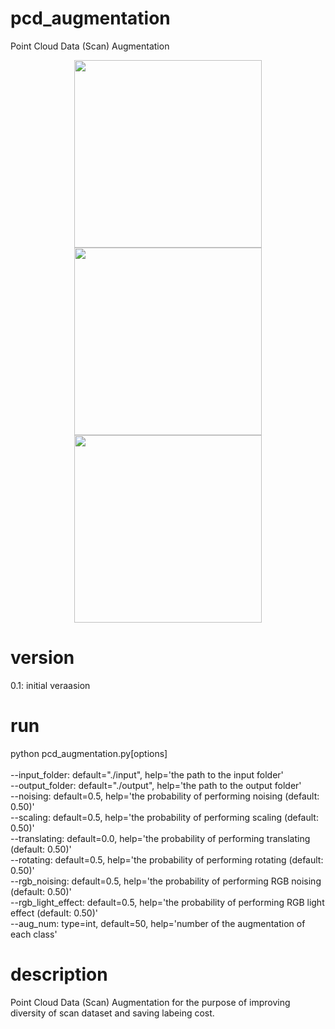 # pcd_augmentation
Point Cloud Data (Scan) Augmentation</br>
<p align="center">
<img height="300" src="https://github.com/mac999/pcd_augmentation/blob/main/doc/test0.JPG"/>
<img height="300" src="https://github.com/mac999/pcd_augmentation/blob/main/doc/test2.JPG"/>
<img height="300" src="https://github.com/mac999/pcd_augmentation/blob/main/doc/test1.PNG"/>
</p>

# version
0.1: initial veraasion

# run
python pcd_augmentation.py[options]</br>
</br>
--input_folder: default="./input", help='the path to the input folder'</br>
--output_folder: default="./output", help='the path to the output folder'</br>
--noising: default=0.5, help='the probability of performing noising (default: 0.50)'</br>
--scaling: default=0.5, help='the probability of performing scaling (default: 0.50)'</br>
--translating: default=0.0, help='the probability of performing translating (default: 0.50)'</br>
--rotating: default=0.5, help='the probability of performing rotating (default: 0.50)'</br>
--rgb_noising: default=0.5, help='the probability of performing RGB noising (default: 0.50)'</br>
--rgb_light_effect: default=0.5, help='the probability of performing RGB light effect (default: 0.50)'</br>
--aug_num: type=int, default=50, help='number of the augmentation of each class'</br>

# description
Point Cloud Data (Scan) Augmentation for the purpose of improving diversity of scan dataset and saving labeing cost.




